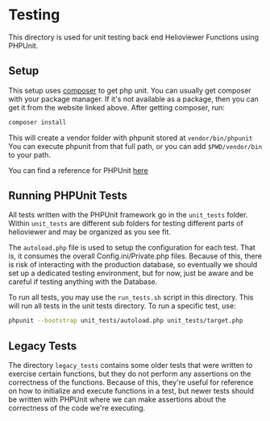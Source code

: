 # Testing
This directory is used for unit testing back end Helioviewer Functions
using PHPUnit.

## Setup
This setup uses [composer](https://getcomposer.org/) to get
php unit. You can usually get composer with your package manager. If
it's not available as a package, then you can get it from the website
linked above. After getting composer, run:
```bash
composer install
```

This will create a vendor folder with phpunit stored at
`vendor/bin/phpunit` You can execute phpunit from that full path, or
you can add `$PWD/vendor/bin` to your path.

You can find a reference for PHPUnit
[here](https://phpunit.readthedocs.io/en/9.5/)

## Running PHPUnit Tests
All tests written with the PHPUnit framework go in the `unit_tests`
folder. Within `unit_tests` are different sub folders for testing
different parts of helioviewer and may be organized as you see
fit.

The `autoload.php` file is used to setup the configuration for each
test. That is, it consumes the overall Config.ini/Private.php
files. Because of this, there is risk of interacting with the
production database, so eventually we should set up a dedicated
testing environment, but for now, just be aware and be careful if
testing anything with the Database.

To run all tests, you may use the `run_tests.sh` script in this
directory. This will run all tests in the unit tests directory. To run
a specific test, use:
```bash
phpunit --bootstrap unit_tests/autoload.php unit_tests/target.php
```

## Legacy Tests
The directory `legacy_tests` contains some older tests that were
written to exercise certain functions, but they do not perform any
assertions on the correctness of the functions. Because of this,
they're useful for reference on how to initialize and execute
functions in a test, but newer tests should be written with PHPUnit
where we can make assertions about the correctness of the code we're
executing.


